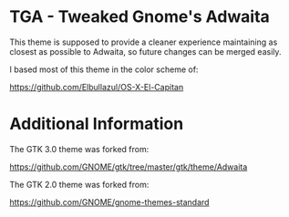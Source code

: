 TGA - Tweaked Gnome's Adwaita
=============================

This theme is supposed to provide a cleaner experience maintaining as closest as
possible to Adwaita, so future changes can be merged easily.

I based most of this theme in the color scheme of:

https://github.com/Elbullazul/OS-X-El-Capitan

Additional Information
======================

The GTK 3.0 theme was forked from:

https://github.com/GNOME/gtk/tree/master/gtk/theme/Adwaita

The GTK 2.0 theme was forked from:

https://github.com/GNOME/gnome-themes-standard
